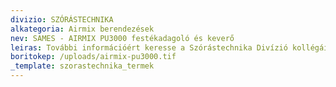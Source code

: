 ```yaml
---
divizio: SZÓRÁSTECHNIKA
alkategoria: Airmix berendezések
nev: SAMES - AIRMIX PU3000 festékadagoló és keverő
leiras: További információért keresse a Szórástechnika Divízió kollégáit
boritokep: /uploads/airmix-pu3000.tif
_template: szorastechnika_termek
---
```


